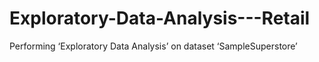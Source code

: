 # Exploratory-Data-Analysis---Retail
Performing  ‘Exploratory Data Analysis’ on dataset ‘SampleSuperstore’

